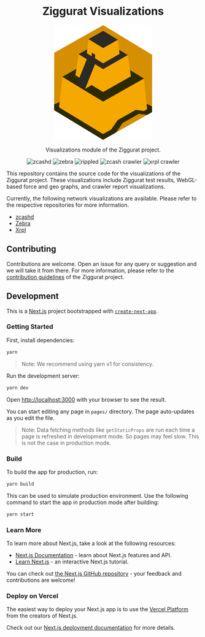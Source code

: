 <h1 align="center"> Ziggurat Visualizations</h1> 

<p align="center">
<a href="https://app.runziggurat.com">
<img src="./public/logo.png" height="300px">
</a>
</p>
<p align="center">Visualizations module of the Ziggurat project.</p>

<p align="center">
<img src="https://github.com/runziggurat/zcash/actions/workflows/zcashd-nightly.yml/badge.svg" alt="zcashd"/>
<img src="https://github.com/runziggurat/zcash/actions/workflows/zebra.yml/badge.svg" alt="zebra" />
<img src="https://github.com/runziggurat/xrpl/actions/workflows/rippled.yml/badge.svg" alt="rippled" />
<img src="https://github.com/runziggurat/zcash/actions/workflows/crawler.yml/badge.svg" alt="zcash crawler" />
<img src="https://github.com/runziggurat/xrpl/actions/workflows/crawler.yml/badge.svg" alt="xrpl crawler" />
</p>

This repository contains the source code for the visualizations of the Ziggurat project. These visualizations include Ziggurat test results, WebGL-based force and geo graphs, and crawler report visualizations.

Currently, the following network visualizations are available. Please refer to the respective repositories for more information. 

- [zcashd](https://github.com/runziggurat/zcash)
- [Zebra](https://github.com/runziggurat/zcash)
- [Xrpl](https://github.com/runziggurat/xrpl)

## Contributing

Contributions are welcome. Open an issue for any query or suggestion and we will take it from there. For more information, please refer to the [contribution guidelines](https://github.com/runziggurat/.github/blob/main/CONTRIBUTING.md) of the Ziggurat project.

## Development

This is a [Next.js](https://nextjs.org/) project bootstrapped with [`create-next-app`](https://github.com/vercel/next.js/tree/canary/packages/create-next-app).

### Getting Started

First, install dependencies:

```bash
yarn
```

> Note: We recommend using yarn v1 for consistency.

Run the development server:

```bash
yarn dev
```

Open [http://localhost:3000](http://localhost:3000) with your browser to see the result.

You can start editing any page in `pages/` directory. The page auto-updates as you edit the file.

> Note: Data fetching methods like `getStaticProps` are run each time a page is refreshed in development mode. So pages may feel slow. This is not the case in production mode.

### Build

To build the app for production, run:

```bash
yarn build
```

This can be used to simulate production environment. Use the following command to start the app in production mode after building:

```bash
yarn start
```

### Learn More

To learn more about Next.js, take a look at the following resources:

- [Next.js Documentation](https://nextjs.org/docs) - learn about Next.js features and API.
- [Learn Next.js](https://nextjs.org/learn) - an interactive Next.js tutorial.

You can check out [the Next.js GitHub repository](https://github.com/vercel/next.js/) - your feedback and contributions are welcome!

### Deploy on Vercel

The easiest way to deploy your Next.js app is to use the [Vercel Platform](https://vercel.com/new?utm_medium=default-template&filter=next.js&utm_source=create-next-app&utm_campaign=create-next-app-readme) from the creators of Next.js.

Check out our [Next.js deployment documentation](https://nextjs.org/docs/deployment) for more details.
